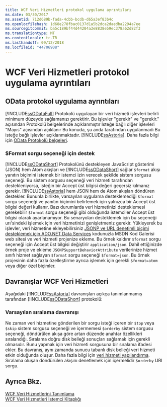 ```yaml
---
title: WCF Veri Hizmetleri protokol uygulama ayrıntıları
ms.date: 03/30/2017
ms.assetid: 712d689b-fada-4cbb-bcdb-d65a3ef83b4c
ms.openlocfilehash: 1d68e278fbac0137d1a5b2dca2daedba2294a7ee
ms.sourcegitcommit: ba5c189bf44d44204a3e8838e59ec378a62d82f3
ms.translationtype: MT
ms.contentlocale: tr-TR
ms.lasthandoff: 09/12/2018
ms.locfileid: "44706908"
---
```

# <a name="wcf-data-services-protocol-implementation-details"></a>WCF Veri Hizmetleri protokol uygulama ayrıntıları
## <a name="odata-protocol-implementation-details"></a>OData protokol uygulama ayrıntıları  
 [!INCLUDE[ssODataFull](../../../../includes/ssodatafull-md.md)] Protokolü uygulayan bir veri hizmeti işlevleri belirli minimum düzeyde sağlamanızı gerektirir. Bu işlevler "gerekir" ve "gerekir." açısından Protokolü belgelerinde açıklanmıştır İsteğe bağlı diğer işlevleri "Mayıs" açısından açıklanır Bu konuda, şu anda tarafından uygulanmadı Bu isteğe bağlı işlevler açıklanmaktadır. [!INCLUDE[ssAstoria](../../../../includes/ssastoria-md.md)]. Daha fazla bilgi için [OData Protokolü belgeleri](https://go.microsoft.com/fwlink/?LinkID=184554).  
  
### <a name="support-for-the-format-query-option"></a>$Format sorgu seçeneği için destek  
 [!INCLUDE[ssODataShort](../../../../includes/ssodatashort-md.md)] Protokolünü destekleyen JavaScript gösterimi (JSON) hem Atom akışları ve [!INCLUDE[ssODataShort](../../../../includes/ssodatashort-md.md)] sağlar `$format` akışı yanıtın biçimini istemek bir istemci izin verecek şekilde sistem sorgusu seçeneği. Bu sistem sorgusu seçeneği veri hizmeti tarafından destekleniyorsa, isteğin bir Accept üst bilgisi değeri geçersiz kılmanız gerekir. [!INCLUDE[ssAstoria](../../../../includes/ssastoria-md.md)] hem JSON hem de Atom akışları döndüren destekler. Bununla birlikte, varsayılan uygulama desteklemediği `$format` sorgu seçeneği ve yanıtın biçimini belirlemek için yalnızca bir Accept üst bilgisi değeri kullanır. Bazı durumlarda veri hizmetinizi desteklemesi gerekebilir `$format` sorgu seçeneği gibi olduğunda istemciler Accept üst bilgisi olarak ayarlanamıyor. Bu senaryoları desteklemek için bu seçeneği urı'sindeki işlemek için veri hizmetinizi genişletmeniz gerekir. Yükleyerek bu işlevler, veri hizmetine ekleyebilirsiniz [JSONP ve URL denetimli biçimi desteklemek için ADO.NET Data Services](https://go.microsoft.com/fwlink/?LinkId=208228) kodunuzla MSDN Kod Galerisi web sitesi ve veri hizmeti projenize ekleme. Bu örnek kaldırır `$format` sorgu seçeneği için Accept üst bilgisi değiştirir `application/json`. Dahil ettiğinizde örnek proje ve ekleme `JSONPSupportBehaviorAttribute` verilerinize hizmet sınıfı hizmet sağlayan `$format` sorgu seçeneği `$format=json`. Bu örnek projesinin daha fazla özelleştirme ayrıca işlemek için gerekli `$format=atom` veya diğer özel biçimler.  
  
## <a name="wcf-data-services-behaviors"></a>Davranışlar WCF Veri Hizmetleri  
 Aşağıdaki [!INCLUDE[ssAstoria](../../../../includes/ssastoria-md.md)] davranışları açıkça tanımlanmamış tarafından [!INCLUDE[ssODataShort](../../../../includes/ssodatashort-md.md)] protokolü:  
  
### <a name="default-sorting-behavior"></a>Varsayılan sıralama davranışı  
 Ne zaman veri hizmetine gönderilen bir sorgu isteği içeren bir `$top` veya `$skip` sistem sorgusu seçeneği ve içermemesi `$orderby` sistem sorgusu seçeneği, döndürülen akışa göre artan düzende anahtar özellikleri sıralandığı. Sıralama doğru disk belleği sonuçları sağlamak için gerekli olmasıdır. Bunu yapmak için veri hizmeti sorgusuna bir sıralama ifadesi ekler. Bu davranış, aynı zamanda sunucu tabanlı disk belleği veri hizmeti etkin olduğunda oluşur. Daha fazla bilgi için [veri hizmeti yapılandırma](../../../../docs/framework/data/wcf/configuring-the-data-service-wcf-data-services.md). Sıralama oluşan döndürülen akışını denetlemek için içermelidir `$orderby` URI sorgu.  
  
## <a name="see-also"></a>Ayrıca Bkz.  
 [WCF Veri Hizmetlerini Tanımlama](../../../../docs/framework/data/wcf/defining-wcf-data-services.md)  
 [WCF Veri Hizmetleri İstemci Kitaplığı](../../../../docs/framework/data/wcf/wcf-data-services-client-library.md)
